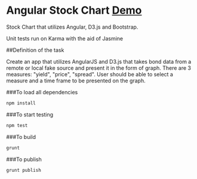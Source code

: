 # Angular Stock Chart [Demo](http://alexkonovalov.github.io/angular-stock-chart/)
Stock Chart that utilizes Angular, D3.js and Bootstrap. 


Unit tests run on Karma with the aid of Jasmine

##Definition of the task

Create an app that utilizes AngularJS and D3.js that takes bond data from a remote or local fake 
source and present it in the form of graph. There are 3 measures: "yield", "price", "spread".
User should be able to select a measure and a time frame to be presented on the graph.


###To load all dependencies 

```bash
npm install
```

###To start testing 

```bash
npm test
```


###To build

```bash
grunt
```

###To publish

```bash
grunt publish
```